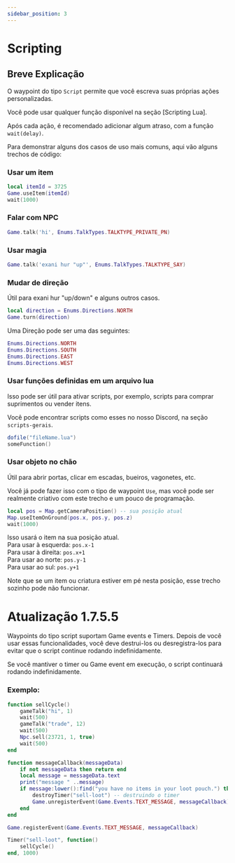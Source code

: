 ```yaml
---
sidebar_position: 3
---
```


# Scripting

## Breve Explicação
O waypoint do tipo `Script` permite que você escreva suas próprias ações personalizadas.

Você pode usar qualquer função disponível na seção [Scripting Lua].

Após cada ação, é recomendado adicionar algum atraso, com a função `wait(delay)`.

Para demonstrar alguns dos casos de uso mais comuns, aqui vão alguns trechos de código:

### Usar um item

```lua
local itemId = 3725
Game.useItem(itemId)
wait(1000)
```

### Falar com NPC

```lua
Game.talk('hi', Enums.TalkTypes.TALKTYPE_PRIVATE_PN)
```

### Usar magia

```lua
Game.talk('exani hur "up"', Enums.TalkTypes.TALKTYPE_SAY)
```

### Mudar de direção

Útil para exani hur "up/down" e alguns outros casos.

```lua
local direction = Enums.Directions.NORTH
Game.turn(direction)
```

Uma Direção pode ser uma das seguintes:
```lua
Enums.Directions.NORTH
Enums.Directions.SOUTH
Enums.Directions.EAST
Enums.Directions.WEST
```

### Usar funções definidas em um arquivo lua

Isso pode ser útil para ativar scripts, por exemplo, scripts para comprar suprimentos ou vender itens.

Você pode encontrar scripts como esses no nosso Discord, na seção `scripts-gerais`.

```lua
dofile("fileName.lua")
someFunction()
```

### Usar objeto no chão

Útil para abrir portas, clicar em escadas, bueiros, vagonetes, etc.

Você já pode fazer isso com o tipo de waypoint `Use`, mas você pode ser realmente criativo com este trecho e um pouco de programação.

```lua
local pos = Map.getCameraPosition() -- sua posição atual
Map.useItemOnGround(pos.x, pos.y, pos.z)
wait(1000)
```

Isso usará o item na sua posição atual.\
Para usar à esquerda: `pos.x-1`\
Para usar à direita: `pos.x+1`\
Para usar ao norte: `pos.y-1`\
Para usar ao sul: `pos.y+1`

Note que se um item ou criatura estiver em pé nesta posição, esse trecho sozinho pode não funcionar.

# Atualização 1.7.5.5
Waypoints do tipo script suportam Game events e Timers.
Depois de você usar essas funcionalidades, você deve destrui-los ou desregistra-los para evitar que o script continue rodando indefinidamente.

Se você mantiver o timer ou Game event em execução, o script continuará rodando indefinidamente.

### Exemplo:
```LUA
function sellCycle()
    gameTalk("hi", 1)
    wait(500)
    gameTalk("trade", 12)
    wait(500)
    Npc.sell(23721, 1, true)
    wait(500)
end

function messageCallback(messageData)
    if not messageData then return end
    local message = messageData.text
    print("message " ..message)
    if message:lower():find("you have no items in your loot pouch.") then
        destroyTimer("sell-loot") -- destruindo o timer
        Game.unregisterEvent(Game.Events.TEXT_MESSAGE, messageCallback) -- desregistrando o evento
    end
end

Game.registerEvent(Game.Events.TEXT_MESSAGE, messageCallback)

Timer("sell-loot", function()
    sellCycle()
end, 1000)
```